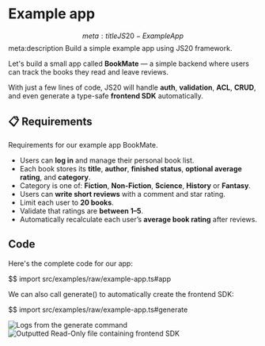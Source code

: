 # Example app
$$ meta:title JS20 - Example App
$$ meta:description Build a simple example app using JS20 framework.

Let's build a small app called **BookMate** — a simple backend where users can track the books they read and leave reviews.

With just a few lines of code, JS20 will handle **auth**, **validation**, **ACL**, **CRUD**, and even generate a type-safe **frontend SDK** automatically.

## 📋 Requirements
Requirements for our example app BookMate.

- Users can **log in** and manage their personal book list.  
- Each book stores its **title**, **author**, **finished status**, **optional average rating**, and **category**.
- Category is one of: **Fiction**, **Non-Fiction**, **Science**, **History** or **Fantasy**.
- Users can **write short reviews** with a comment and star rating.
- Limit each user to **20 books**.
- Validate that ratings are **between 1–5**.
- Automatically recalculate each user’s **average book rating** after reviews.

## Code
Here's the complete code for our app:

$$ import src/examples/raw/example-app.ts#app

We can also call generate() to automatically create the frontend SDK:

$$ import src/examples/raw/example-app.ts#generate

![Logs from the generate command](/public/images/example-app-generate.png)
![Outputted Read-Only file containing frontend SDK](/public/images/example-app-generate-output.png)
